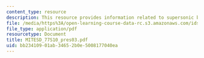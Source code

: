 ```yaml
---
content_type: resource
description: This resource provides information related to supersonic business jet.
file: /media/https%3A/open-learning-course-data-rc.s3.amazonaws.com/ids-338j-multidisciplinary-system-design-optimization-spring-2010/bb23410901ab34652b0e5008177040ea_MITESD_77S10_pres03.pdf
file_type: application/pdf
resourcetype: Document
title: MITESD_77S10_pres03.pdf
uid: bb234109-01ab-3465-2b0e-5008177040ea
---
```

